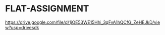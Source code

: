 # FLAT-ASSIGNMENT
https://drive.google.com/file/d/1jOE53WE15Hhi_3qFvA1hQCfG_ZeHEJkD/view?usp=drivesdk
